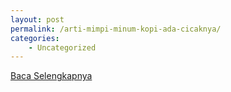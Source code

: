 ```yaml
---
layout: post
permalink: /arti-mimpi-minum-kopi-ada-cicaknya/
categories:
    - Uncategorized
---
```


[Baca Selengkapnya](/08)